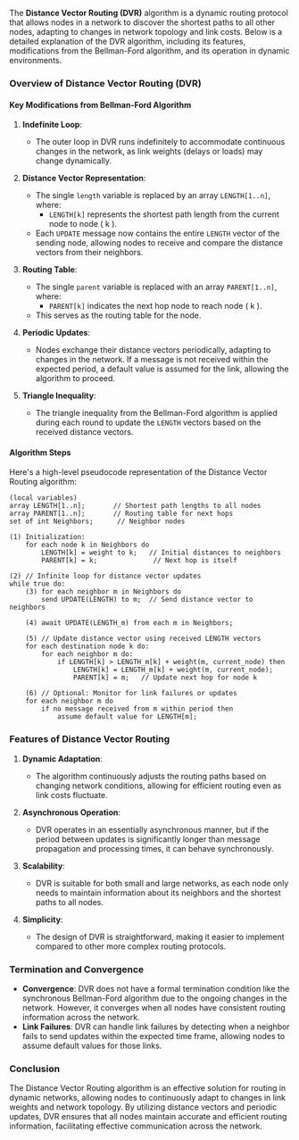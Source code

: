 The **Distance Vector Routing (DVR)** algorithm is a dynamic routing protocol that allows nodes in a network to discover the shortest paths to all other nodes, adapting to changes in network topology and link costs. Below is a detailed explanation of the DVR algorithm, including its features, modifications from the Bellman-Ford algorithm, and its operation in dynamic environments.

### Overview of Distance Vector Routing (DVR)

#### Key Modifications from Bellman-Ford Algorithm
1. **Indefinite Loop**:
   - The outer loop in DVR runs indefinitely to accommodate continuous changes in the network, as link weights (delays or loads) may change dynamically.

2. **Distance Vector Representation**:
   - The single `length` variable is replaced by an array `LENGTH[1..n]`, where:
     - `LENGTH[k]` represents the shortest path length from the current node to node \( k \).
   - Each `UPDATE` message now contains the entire `LENGTH` vector of the sending node, allowing nodes to receive and compare the distance vectors from their neighbors.

3. **Routing Table**:
   - The single `parent` variable is replaced with an array `PARENT[1..n]`, where:
     - `PARENT[k]` indicates the next hop node to reach node \( k \).
   - This serves as the routing table for the node.

4. **Periodic Updates**:
   - Nodes exchange their distance vectors periodically, adapting to changes in the network. If a message is not received within the expected period, a default value is assumed for the link, allowing the algorithm to proceed.

5. **Triangle Inequality**:
   - The triangle inequality from the Bellman-Ford algorithm is applied during each round to update the `LENGTH` vectors based on the received distance vectors.

#### Algorithm Steps
Here's a high-level pseudocode representation of the Distance Vector Routing algorithm:

```plaintext
(local variables)
array LENGTH[1..n];       // Shortest path lengths to all nodes
array PARENT[1..n];       // Routing table for next hops
set of int Neighbors;      // Neighbor nodes

(1) Initialization:
    for each node k in Neighbors do
        LENGTH[k] = weight to k;   // Initial distances to neighbors
        PARENT[k] = k;              // Next hop is itself

(2) // Infinite loop for distance vector updates
while true do:
    (3) for each neighbor m in Neighbors do
        send UPDATE(LENGTH) to m;  // Send distance vector to neighbors

    (4) await UPDATE(LENGTH_m) from each m in Neighbors;

    (5) // Update distance vector using received LENGTH vectors
    for each destination node k do:
        for each neighbor m do:
            if LENGTH[k] > LENGTH_m[k] + weight(m, current_node) then
                LENGTH[k] = LENGTH_m[k] + weight(m, current_node);
                PARENT[k] = m;   // Update next hop for node k

    (6) // Optional: Monitor for link failures or updates
    for each neighbor m do
        if no message received from m within period then
            assume default value for LENGTH[m];
```

### Features of Distance Vector Routing
1. **Dynamic Adaptation**: 
   - The algorithm continuously adjusts the routing paths based on changing network conditions, allowing for efficient routing even as link costs fluctuate.

2. **Asynchronous Operation**:
   - DVR operates in an essentially asynchronous manner, but if the period between updates is significantly longer than message propagation and processing times, it can behave synchronously.

3. **Scalability**:
   - DVR is suitable for both small and large networks, as each node only needs to maintain information about its neighbors and the shortest paths to all nodes.

4. **Simplicity**:
   - The design of DVR is straightforward, making it easier to implement compared to other more complex routing protocols.

### Termination and Convergence
- **Convergence**: DVR does not have a formal termination condition like the synchronous Bellman-Ford algorithm due to the ongoing changes in the network. However, it converges when all nodes have consistent routing information across the network.
- **Link Failures**: DVR can handle link failures by detecting when a neighbor fails to send updates within the expected time frame, allowing nodes to assume default values for those links.

### Conclusion
The Distance Vector Routing algorithm is an effective solution for routing in dynamic networks, allowing nodes to continuously adapt to changes in link weights and network topology. By utilizing distance vectors and periodic updates, DVR ensures that all nodes maintain accurate and efficient routing information, facilitating effective communication across the network.
